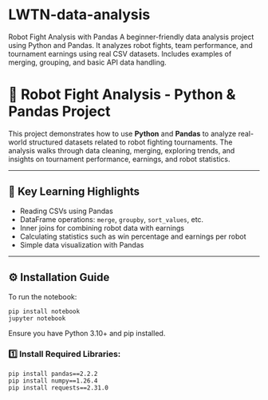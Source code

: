 # LWTN-data-analysis
Robot Fight Analysis with Pandas A beginner-friendly data analysis project using Python and Pandas. It analyzes robot fights, team performance, and tournament earnings using real CSV datasets. Includes examples of merging, grouping, and basic API data handling.

# 🤖 Robot Fight Analysis - Python & Pandas Project

This project demonstrates how to use **Python** and **Pandas** to analyze real-world structured datasets related to robot fighting tournaments. The analysis walks through data cleaning, merging, exploring trends, and insights on tournament performance, earnings, and robot statistics.

---

## 🧠 Key Learning Highlights

- Reading CSVs using Pandas
- DataFrame operations: `merge`, `groupby`, `sort_values`, etc.
- Inner joins for combining robot data with earnings
- Calculating statistics such as win percentage and earnings per robot
- Simple data visualization with Pandas

---

## ⚙️ Installation Guide

To run the notebook:

```
pip install notebook
jupyter notebook
```
Ensure you have Python 3.10+ and pip installed.

### 1️⃣ Install Required Libraries:

```
pip install pandas==2.2.2
pip install numpy==1.26.4
pip install requests==2.31.0

```
